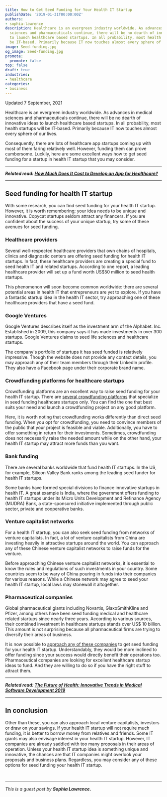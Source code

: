 ```yaml
---
title: How to Get Seed Funding for Your Health IT Startup
publishDate: '2019-01-31T00:00:00Z'
authors:
- sophia-lawrence
description: Healthcare is an evergreen industry worldwide. As advances in medical
  sciences and pharmaceuticals continue, there will be no dearth of innovative ideas
  to launch healthcare based startups. In all probability, most health startups will
  be IT-based. Primarily because IT now touches almost every sphere of our lives.
image: Seed-funding.jpg
og_image: Seed-funding.jpg
promote:
  promote: false
top: false
draft: true
industries:
- healthcare
categories:
- business
---
```

Updated 7 September, 2021

Healthcare is an evergreen industry worldwide. As advances in medical sciences and pharmaceuticals continue, there will be no dearth of innovative ideas to launch healthcare based startups. In all probability, most health startups will be IT-based. Primarily because IT now touches almost every sphere of our lives.

Consequently, there are lots of healthсare app startups coming up with most of them faring relatively well. However, funding them can prove cumbersome. Luckily, here are some excellent ways how to get seed funding for a startup in health IT startup that you may consider.

---

***Related read: [How Much Does It Cost to Develop an App for Healthcare?](https://anadea.info/blog/how-much-does-it-cost-to-develop-an-app-for-healthcare)***

---

## Seed funding for health IT startup

With some research, you can find seed funding for your health IT startup. However, it is worth remembering; your idea needs to be unique and innovative. Copycat startups seldom attract any financers. If you are confident about the success of your unique startup, try some of these avenues for seed funding.

### Healthcare providers

Several well-respected healthcare providers that own chains of hospitals, clinics and diagnostic centers are offering seed funding for health IT startups. In fact, these healthcare providers are creating a special fund to seed health IT and related startups. According to one report, a leading healthcare provider will set up a fund worth US$50 million to seed health startups.

This phenomenon will soon become common worldwide: there are several potential areas in health IT that entrepreneurs are yet to explore. If you have a fantastic startup idea in the health IT sector, try approaching one of these healthcare providers that have a seed fund.

### Google Ventures

Google Ventures describes itself as the investment arm of the Alphabet. Inc. Established in 2009, this company says it has made investments in over 300 startups. Google Ventures claims to seed life sciences and healthcare startups.

The company's portfolio of startups it has seed funded is relatively impressive. Though the website does not provide any contact details, you may approach any of their team members through their LinkedIn profile. They also have a Facebook page under their corporate brand name.

### Crowdfunding platforms for healthcare startups

Crowdfunding platforms are an excellent way to raise seed funding for your health IT startup. There are <a href="https://moneyconnexion.com/crowdfunding-websites.htm" target="_blank">several crowdfunding platforms</a> that specialize in seed funding healthcare startups only. You can find the one that best suits your need and launch a crowdfunding project on any good platform.

Here, it is worth noting that crowdfunding works differently than direct seed funding. When you opt for crowdfunding, you need to convince members of the public that your project is feasible and viable. Additionally, you have to offer something in return for their investments. Sometimes, crowdfunding does not necessarily raise the needed amount while on the other hand, your health IT startup may attract more funds than you want.

### Bank funding

There are several banks worldwide that fund health IT startups. In the US, for example, Silicon Valley Bank ranks among the leading seed funder for health IT startups.

Some banks have formed special divisions to finance innovative startups in health IT. A great example is India, where the government offers funding to health IT startups under its Micro Units Development and Refinance Agency (MUDRA) Bank, a state-sponsored initiative implemented through public sector, private and cooperative banks.

### Venture capitalist networks

For a health IT startup, you can also seek seed funding from networks of venture capitalists. In fact, a lot of venture capitalists from China are investing heavily in attractive startups around the world. You can approach any of these Chinese venture capitalist networks to raise funds for the venture.

Before approaching Chinese venture capitalist networks, it is essential to know the rules and regulations of such investments in your country. Some countries seem to be wary of China pouring in funds into their companies for various reasons. While a Chinese network may agree to seed your health IT startup, local laws may stonewall it altogether.

### Pharmaceutical companies

Global pharmaceutical giants including Novartis, GlaxoSmithKline and Pfizer, among others have been seed funding medical and healthcare related startups since nearly three years. According to various sources, their combined investment in healthcare startups stands over US$ 10 billion. This amount is not surprising because all pharmaceutical firms are trying to diversify their areas of business.

It is now possible to <a href="https://www.cbinsights.com/research/pharma-drug-startups-most-active-investors/" target="_blank">approach any of these companies</a> to get seed funding for your health IT startup. Understandably, they would be more inclined to offer funding since your success would directly benefit their operations too. Pharmaceutical companies are looking for excellent healthcare startup ideas to fund. And they are willing to do so if you have the right stuff to attract them.

---

***Related read: [The Future of Health: Innovative Trends in Medical Software Development 2019](https://anadea.info/blog/the-future-of-health-innovative-trends-in-medical-software-development-2019)***

---

## In conclusion

Other than these, you can also approach local venture capitalists, investors or draw on your savings. If your health IT startup will not require much funding, it is better to borrow money from relatives and friends. Some IT giants may also envisage interest in your health IT startup. However, IT companies are already saddled with too many proposals in their areas of operation. Unless your health IT startup idea is something unique and innovative, the chances are that IT companies might overlook your proposals and business plans. Regardless, you may consider any of these options for seed funding your health IT startup.


<br />

---
*This is a guest post by **Sophia Lawrence.***
